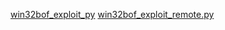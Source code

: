 [win32bof_exploit_py](https://pastebin.com/VKD6YtLX)
[win32bof_exploit_remote.py](https://pastebin.com/JYjpD5yN)

